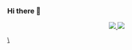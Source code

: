### Hi there 👋


<p align="center">
  <a href="https://skillicons.dev">
    <img src="https://skillicons.dev/icons?i=cpp,cs,c,java,python,html,css,js,postgres,r," />
    <img src="https://skillicons.dev/icons?i=git,gitlab,github,bash" />
</p>
\




<!--
**davidjoves/davidjoves** is a ✨ _special_ ✨ repository because its `README.md` (this file) appears on your GitHub profile.


